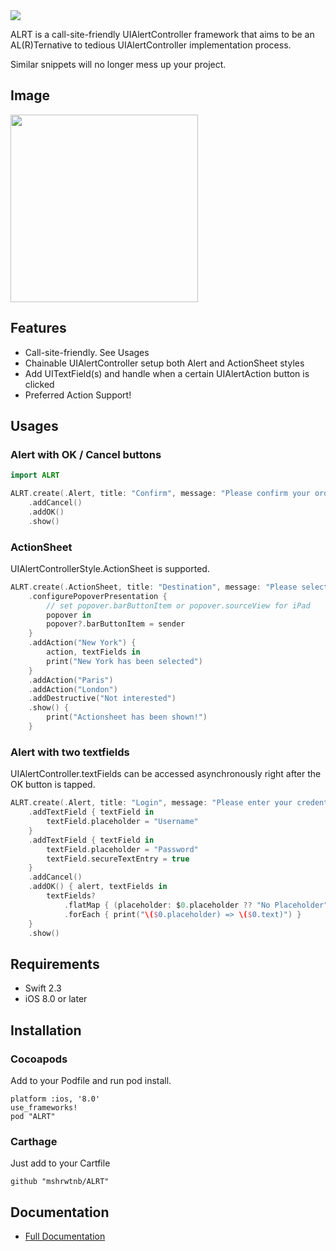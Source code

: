 <img src="https://raw.githubusercontent.com/wiki/mshrwtnb/ALRT/logobanner.png">

ALRT is a call-site-friendly UIAlertController framework that aims to be an AL(R)Ternative to tedious UIAlertController implementation process.

Similar snippets will no longer mess up your project.

## Image
<img height="300" src="https://media.giphy.com/media/26hirZS4wE6kwpCpy/giphy.gif">


## Features
* Call-site-friendly. See Usages
* Chainable UIAlertController setup both Alert and ActionSheet styles
* Add UITextField(s) and handle when a certain UIAlertAction button is clicked
* Preferred Action Support!

## Usages
### Alert with OK / Cancel buttons

```swift
import ALRT

ALRT.create(.Alert, title: "Confirm", message: "Please confirm your order")
    .addCancel()
    .addOK()
    .show()
```

### ActionSheet
UIAlertControllerStyle.ActionSheet is supported.

```swift
ALRT.create(.ActionSheet, title: "Destination", message: "Please select your destination")
    .configurePopoverPresentation {
        // set popover.barButtonItem or popover.sourceView for iPad
        popover in
        popover?.barButtonItem = sender
    }
    .addAction("New York") {
        action, textFields in
        print("New York has been selected")
    }
    .addAction("Paris")
    .addAction("London")
    .addDestructive("Not interested")
    .show() {
        print("Actionsheet has been shown!")
    }
```
### Alert with two textfields
UIAlertController.textFields can be accessed asynchronously right after the OK button is tapped.

```swift
ALRT.create(.Alert, title: "Login", message: "Please enter your credentials")
    .addTextField { textField in
        textField.placeholder = "Username"
    }
    .addTextField { textField in
        textField.placeholder = "Password"
        textField.secureTextEntry = true
    }
    .addCancel()
    .addOK() { alert, textFields in
        textFields?
            .flatMap { (placeholder: $0.placeholder ?? "No Placeholder", text: $0.text ?? "No Text") }
            .forEach { print("\($0.placeholder) => \($0.text)") }
    }
    .show()
```

## Requirements
* Swift 2.3
* iOS 8.0 or later

## Installation
### Cocoapods
Add to your Podfile and run pod install.

```
platform :ios, '8.0'
use_frameworks!
pod "ALRT"
```

### Carthage
Just add to your Cartfile

```
github "mshrwtnb/ALRT"
```

## Documentation
* [Full Documentation](http://cocoadocs.org/docsets/ALRT/0.1/)

